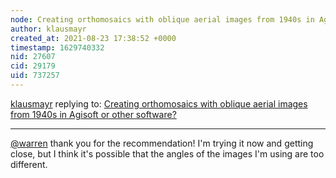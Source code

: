```yaml
---
node: Creating orthomosaics with oblique aerial images from 1940s in Agisoft or other software?
author: klausmayr
created_at: 2021-08-23 17:38:52 +0000
timestamp: 1629740332
nid: 27607
cid: 29179
uid: 737257
---
```




[klausmayr](../profile/klausmayr) replying to: [Creating orthomosaics with oblique aerial images from 1940s in Agisoft or other software?](../notes/klausmayr/08-20-2021/creating-orthomosaics-with-oblique-aerial-images-from-1940s-in-agisoft-or-other-software)

----
[@warren](/profile/warren) thank you for the recommendation! I'm trying it now and getting close, but I think it's possible that the angles of the images I'm using are too different.

